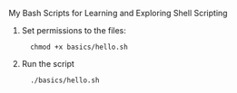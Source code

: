  My Bash Scripts for Learning and Exploring Shell Scripting

 1. Set permissions to the files:
    ```bsh
      chmod +x basics/hello.sh
    ```

2. Run the script
     ```bsh
       ./basics/hello.sh
   ```
